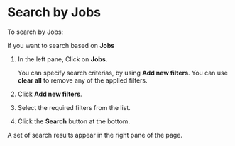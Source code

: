 # Search by Jobs

To search by Jobs:

if you want to search based on **Jobs**

1. In the left pane, Click on **Jobs**.  

    You can specify search criterias, by using **Add new filters**. You can use **clear all** to remove any of the applied filters. 

1. Click **Add new filters**. 
1. Select the required filters from the list.
1. Click the **Search** button at the bottom. 

A set of search results appear in the right pane of the page. 
